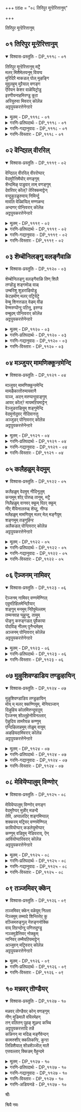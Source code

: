 +++
title = "०८ तिरिपुर मून्ऱॆरित्तानुम्"

+++

तिरिपुर मून्ऱॆरित्तानुम्

## ०१ तिरिपुर मून्ऱॆरित्तानुम्

<details open><summary>विश्वास-प्रस्तुतिः - DP_१११८ - ०१</summary>

तिरिपुर मून्ऱॆरित्तानुम् मट्रै  
मलर् मिशैमेलयनुम् वियप्प  
मुरिदिरै माकडल् पोल् मुऴङ्गि  
मूवुलहुम् मुऱैयाल् वणङ्ग  
ऎरियन केशर वाळॆयिट्रोडु  
इरणीयनाहमिरण्डु कूऱा  
अरियुरुवा मिवरार् कॊलॆन्न  
अट्टपुयकरत्तेनॆन्ऱारे
</details>

<details><summary>मूलम् - DP_१११८ - ०१</summary>

तिरिपुर मून्ऱॆरित्तानुम् मट्रै  
मलर् मिशैमेलयनुम् वियप्प  
मुरिदिरै माकडल् पोल् मुऴङ्गि  
मूवुलहुम् मुऱैयाल् वणङ्ग  
ऎरियन केशर वाळॆयिट्रोडु  
इरणीयनाहमिरण्डु कूऱा  
अरियुरुवा मिवरार् कॊलॆन्न  
अट्टपुयकरत्तेनॆन्ऱारे
</details>

<details><summary>गरणि-प्रतिपदार्थः - DP_१११८ - ०१</summary>

तिरिपुरम्=त्रिपुरगळन्नु, मून्ऱु=मूरन्नू, ऎरित्तानुम्=उरिसिदवनू, मट्रै=मत्तु, मलर् मिशै=ऎत्तरद हूविन, मेल्=मेलिरुव, अयनुम्=अजनू, ब्रह्मनू, वियप्प=विस्मयगॊळ्ळलु, मुरितिरै=अप्पळिसुव अलॆगळ, मा=अगाधवाद, कडल् पोल्=कडलिन हागॆ, मुऴङ्गि=मॊळगुत्ता, मू उलहुम्=मूरुलोकगळू, मुऱैयाल्=क्रमवागि, वणङ्ग-=नमस्करिसलु, ऎरि ऎन=ज्वालॆयो ऎम्बन्थ, केशरम्=केसरवन्नू, वाळ् ऎयिट्रोडु=हरितवाद कोरॆहल्लुगळिन्दलू, इरणीयन्=हिरण्यकशिपुविन, आहम्=ऎदॆयन्नु, इरण्डु कूऱु आ=ऎरडु होळुगळागि सीळिद, अरि उरु आम्=नरहरिय रूपवन्नु तळॆदिरुव, इवर् आर् कॊल्=ईतनु यारो काणॆ, \(यारु इरबहुदो?\) अट्टपुयकत्तेन्=अष्टभुज पुष्करिणिक्षेत्रदल्लि नॆलसिरुववनु, ऎन्ऱाने=ऎन्नुत्तारल्ल.
</details>

<details><summary>गरणि-गद्यानुवादः - DP_१११८ - ०१</summary>

त्रिपुरगळु मूरन्नू उरिसिदवनू, मत्तु ऎत्तरवाद हूविन मेलिरुव अजनू विस्मयगॊळ्ळलु, अप्पळिसुव अलॆगळिन्द कूडिद अगाधवाद कडलिन हागॆ मॊळगुत्ता, मूरुलोकगळू क्रमवरितु ऎरगुत्तिरलु, ज्वालॆयो ऎम्बन्थ केसरदिन्दलू हरितवाद कोरॆहल्लुगळिन्दलू कूडि हिरण्यकशिपुविन ऎदॆयन्नु ऎरडु होळागि सीळिद नरहरिरूपवन्नु तळॆदिरुव इवरु यारिरबहुदो? अष्टभुज पुषरिणि क्षेत्रदल्लि नॆलसिरुववनु नानु ऎन्नुत्तारल्ल\! \(१\)
</details>

<details><summary>गरणि-विस्तारः - DP_१११८ - ०१</summary>

हेळिद विषयवन्ने मेलिन्दमेकॆ हेळुत्तिद्दरू ऒन्दॊन्दु सलवू विवरणॆयल्लि हॊसरीति कण्डुबरुवुदु ई प्रबन्धगळल्लिरुव ऒन्दु ऐतिह्य. इल्लि नरसिंहावतारद वर्णनॆयिदॆ. अदन्नु वर्णिसिरुव परि गमनार्ह.

रुद्रनिगू चतुर्मुखब्रह्मनिगू परमाश्चर्यवायितन्तॆ. अवर मुन्दॆऒन्दु विचित्राद्भुतरूप काणिसिकॊण्डितन्तॆ. कण्ठदवरॆगॆ सिंहद रूप. कण्ठदिन्द कॆळक्कॆ उळिद ऎल्ल भागवू नररूप. इन्थ नर-हरि रूप अवरिगॆ काणिसिकॊण्डितन्तॆ. जरिय केसरगळु कॆम्पगॆ प्रज्वलिसुत्ता हरडिकॊण्डिरुव ज्वालॆयो ऎम्बन्तॆ. बहळ हरितवाद उद्दनाद कोरॆहल्लुगळु.कैयल्लि अष्टे तीक्ष्णवाद उगुरुगळु. ई स्वरूप विचित्ररीतियल्लि मॊळगि घर्जिसितन्तॆ. आ मॊळगु अपारवाद कडलल्लि एळुव दॊड्डदॊड्द अलॆगळु दडक्कॆ अप्पळिसुवाग उण्टागुव भयङ्करवाद सद्दु.

त्रिपुरगळन्नु उरिसिद रुद्रनिगू, कमलद हूविनल्लि ऎत्तरदल्लि नॆलसिरुव ब्रह्मनिगू परमाश्चर्यवायितन्तॆ. “इदु यारिरबहुदु? “ऎन्निसितन्तॆ.

ऎन्थ चतुरतॆयिन्द कूडिद प्रश्नॆ~ सृष्टिस्थिति लयगळिगॆ कारणरागि इरुववरु मूवरे-त्रिमूर्तिगळु. अवरल्लि इब्बरू ऎदुरल्लिद्दारॆ. मूवरल्लि इब्बरन्नु बिट्टरॆ उळिदवने अवनल्लवे?-भगवन्त महाविष्णु\!

इदक्कॆ मत्तॊन्दु आश्चर्यवन्नु आऴ्वाररु जोडिसिहेळिद्दारॆ- “यारिरबहुदो”ऎम्बुदक्कॆ उत्तरवागि “अष्टभुज पुष्करिणि क्षेत्रद स्वामियाद नानु”ऎन्नुत्तारल्ल\!” ऎन्दु दनिकूडिसिद्दारॆ. भक्तकोटियन्नु अनुग्रहिसुवुदक्कागि नाना पवित्रक्षेत्रगळल्लि भगवन्तनु अर्चावताररूपियागि नॆलसिरुवनल्लवे? अष्टभुज पुष्करिणि ऎम्बुदु अन्थ ऒन्दु पुण्यक्षेत्र. “नरहरि रूप तळॆदवनू अष्ट,भुज पुष्करिणि क्षेत्रदल्लि पूजॆगॊळ्ळुववनू ऒब्बने, भगवन्त” ऎन्नुत्तिद्दारॆ, आऴ्वाररु.

चिन्नद गोपुरगळिन्दलू कलशगळिन्दलू कण्णुकुक्कुवन्तॆ हॊळॆयुव मूरुपुरगळ रूपदल्लि त्रिपुरासुरनॆम्ब राक्षसनिद्दनन्तॆ. आ मायापट्टणगळिगॆ चिन्नद रॆक्कॆगळन्तॆ. अवुगळ सहायदिन्द आ पट्टणगळु ऒन्दॆडॆयिन्द मत्तॊन्दॆडॆगॆ हाराडुत्तिद्दुवन्तॆ. ऎल्लि बेकॆन्दरल्लि कॆळक्किळिदु देवलोकद भूलोकद पट्टणगळ मेलॆ कुळितु, अल्लि ऎल्लवन्नू नाशपडिसुत्तिद्दवन्तॆ. त्रिपुरासुरन हावळियन्नु तडॆयलारदॆ देवाधिदेवतॆगळू भूलोकवासिगळू ईश्वरनल्लि मॊरॆयिट्टरन्तॆ. ईश्वरनु प्रसन्ननागि, त्रिपुरासुरनन्नु उरिसि नाशगॊळिसिदनन्तॆ. “त्रिपुरारि”, “त्रिपुरान्तक” ऎम्ब हॆसरुगळु ईश्वरनिगॆ बन्दद्दू हीगॆ- इदु, सङ्ग्रहवागि, “त्रिपुरदहनद” कतॆ.
</details>

## ०२ वॆन्दिऱल् वीररिल्

<details open><summary>विश्वास-प्रस्तुतिः - DP_१११९ - ०२</summary>

वॆन्दिऱल् वीररिल् वीररॊप्पार्  
वेदमुरैत्तिमैयोर् वणङ्गुम्  
शॆन्दमिऴ् पाडुवार् ताम् वणङ्गुम्  
देवरिवर् कॊल्? तॆरिक्कमाट्टेन्  
वन्दुकुऱळुरुवाय् निमिर्न्दु  
मावलि वेळ्वियिल् मण्णळन्द  
अन्दणर् पोन्ऱिवरार् कॊलॆन्न  
अट्टपुयकरत्तेनॆन्ऱारे
</details>

<details><summary>मूलम् - DP_१११९ - ०२</summary>

वॆन्दिऱल् वीररिल् वीररॊप्पार्  
वेदमुरैत्तिमैयोर् वणङ्गुम्  
शॆन्दमिऴ् पाडुवार् ताम् वणङ्गुम्  
देवरिवर् कॊल्? तॆरिक्कमाट्टेन्  
वन्दुकुऱळुरुवाय् निमिर्न्दु  
मावलि वेळ्वियिल् मण्णळन्द  
अन्दणर् पोन्ऱिवरार् कॊलॆन्न  
अट्टपुयकरत्तेनॆन्ऱारे
</details>

<details><summary>गरणि-प्रतिपदार्थः - DP_१११९ - ०२</summary>

वॆम्=अपरिमितवाद, तिऱल्=बलिष्ठवाद, वीररिल्=वीररल्लि, वीरर=वीरनादवनिगॆ, ऒप्पार्=समनागिद्दारॆ, इवर्=इवरु, वेदम्=वेदवन्नु, उरैत्तु=हेळिकॊण्डु, इमैयोर्=देवतॆगळु, वणङ्गुम्=नमस्करिसुव, मत्तु, शॆम्=सॊबगिन, तमिऴ्=तमिळिन पाशुरगळन्नु, पाडुवार् ताम्=हाडुववरु, वणङ्गुम्=नमस्करिसुव, देवर् इवर् कॊल्=देवरे इवरो? तॆरिक्क माट्टेन्=तिळीयलारॆनु, वन्दु=बन्दु, कुऱळ् उरुवाय्=वामनन रूपवन्नु तळॆदु, निमिर्न्दु=ऎत्तरवागि बॆळॆदु, मावलि वेळ्वियिल्=महाबलिय यागदल्लि, मण् अळन्द=भूमियन्नु अळॆद, अन्दणर् पोन्ऱ=ब्रह्मचारिय हागॆ, इवर् आर् कॊल्=ईतनु यारो काणॆ, \(यारु इरबहुदो?\) अट्टपुयकरत्तेन्=अष्टभुज पुष्करिणिक्षेत्रदल्लि नॆलसिरुववनु, ऎन्ऱाने=ऎन्नुवरल्ल\!ऎन्नुत्तारल्ल.
</details>

<details><summary>गरणि-गद्यानुवादः - DP_१११९ - ०२</summary>

अपरिमित बलशालिगळाद वीररल्लि वीरनॆनिसिदवनिगॆ समनागिद्दारॆ इवरु. वेदवन्नु हेळुत्ता नमस्करिसुव देवतॆगळ मत्तु सॊबगिन तमिळिन पाशुरगळन्नु हाडुत्ता नमस्करिसुववर देवरे इवरो? तिळियलारॆनल्ल\! महाबलिय यागदल्लि वामननागि बन्दु, ऎत्तरवागि बॆळॆदु भूमियन्नु अळॆदुकॊण्ड ब्रह्मचारिय हागॆ इवरु यारिरबहुदो? ऎन्नलु, “अष्टभुज पुष्करिणिय क्षेत्रद स्वामिये नानु”ऎन्नुवरल्ल\! \(२\)
</details>

<details><summary>गरणि-विस्तारः - DP_१११९ - ०२</summary>

अमित पराक्रमिगळाद वीररल्लि वीरनॆनिसिकॊण्डु, अवतारगळल्लि सत्यपराक्रमनागि, धर्मरक्षकनागि,आदर्शमानवनागि, मानव कुलक्कॆ मार्गदर्शकनागि मॆरॆदवनु श्रीराम. अपौरुषेयवाद वेदगळ मूलक भगवन्तनन्नु स्तुतिसि नमिसुववरु देवतॆगळु. वेदक्कॆ सरिसमनाद, वेदार्थगर्भितवाद, तमिळुवेदवॆनिसिकॊण्ड सॊगसाद तमिळुपाशुरगळन्नु रचिसि,हाडि, भगवन्तनन्नु नमिसिदवरु आऴ्वाररु. देवतॆगळागलि, आऴ्वाररागलि, भक्तरागलि भजिसुव देवरु ऒब्बने.

अवने सर्वेश्वर. रामावतारियू अवने. हिन्दॆ वामनवटुवागि महाबलिय यागशालॆयन्नु हॊक्कु, मूरुहॆज्जॆगळष्टु नॆलवन्नु बेडिदवनू अवने. दानवन्नु पडॆदुकॊण्ड कूडले त्रिविक्रमनागि बॆळॆदु इडिय भूमण्डलवन्नु तन्न ऒन्दे हॆज्जॆयिन्द अळॆदुकॊण्डवनू अवने\!

आऴ्वाररु हेळुत्तारॆ- अष्टभुज पुष्करिणि क्षेत्रदल्लि नॆलसिरुव ई स्वामि यारिरबहुदु? श्रीरामनन्नु होलुत्तिरुवनल्ल\! देवतॆगळू आऴ्वाररू, भगवद्भक्तरू भजिसुव सर्वेश्वरने इवनिरबहुदे? वामन ब्रह्मचारियागि महाबलियिन्द मूरडि दानवन्नु बेडिपडॆदवनू, अनन्तर त्रिविक्रमनागि बॆळॆदु ऒन्दे हॆज्जॆयिन्द भूमण्डलवन्नु अळॆदुकॊण्डवनू इवने इरबहुदे? निजवागियू ई स्वामिये सर्वेश्वरनु. राम,वामन,त्रिविक्रमरूपियू इवने\!
</details>

## ०३ शॆम्बॊनिलङ्गु वलङ्गैवाळि

<details open><summary>विश्वास-प्रस्तुतिः - DP_११२० - ०३</summary>

शॆम्बॊनिलङ्गु वलङ्गैवाळि तिण् शिलै  
तण्डॊडु शङ्गमॊळ् वाळ्  
उम्बरिशु शुडराऴियोडु  
केटहमॊण् मलर् पट्रियॆट्रे  
वॆम्बु शिनत्तडल् वेऴम् वीऴ  
वॆण्मरुप्पॊन्ऱु पऱित्तु, इरुण्ड  
वम्बुदम् पोन्ऱिवरार् कॊलॆन्न  
अट्टपुयकरत्तेनॆन्ऱारे
</details>

<details><summary>मूलम् - DP_११२० - ०३</summary>

शॆम्बॊनिलङ्गु वलङ्गैवाळि तिण् शिलै  
तण्डॊडु शङ्गमॊळ् वाळ्  
उम्बरिशु शुडराऴियोडु  
केटहमॊण् मलर् पट्रियॆट्रे  
वॆम्बु शिनत्तडल् वेऴम् वीऴ  
वॆण्मरुप्पॊन्ऱु पऱित्तु, इरुण्ड  
वम्बुदम् पोन्ऱिवरार् कॊलॆन्न  
अट्टपुयकरत्तेनॆन्ऱारे
</details>

<details><summary>गरणि-प्रतिपदार्थः - DP_११२० - ०३</summary>

शॆम्=कॆम्पु, पॊन्=चिन्नद, इलङ्गु=हॊळपुळ्ळ, वलम् कै=बलगैय, वाळि=बाणवन्नु, तिण्-=शक्तिपूर्णवद, शिलै=बिल्लन्नु, तण्डॊडु= गदॆयिन्दलू, शङ्गम्=शङ्खवन्नु, ऒळ् वाळ्=सुन्दरवाद खड्गवन्नु, उम्बर्=ऎत्तरदल्लि, इरु शुडराऴियोडु=प्रज्वलिसुव चक्रायुधवन्नु, केटहम्=गुराणियन्नु ऒण मलर्=अन्दवाद हूवन्नु, पट्रि=धरिसि, ऎट्रै=यावागलू, वॆम्बु=बहळ हॆच्चाद, शिनत्तु=कोपदिन्द कूडिद, अडल्=बलिष्ठवाद, वेऴम्=आनॆयु, वीऴ=बीळुवन्तॆ, वॆण् मरुप्पु=बिळियदन्तवन्नु, ऒन्ऱु=ऒन्दन्नु, पऱित्तु=कित्तुकॊण्डु, इरुण्ड=कप्पगिरुव, अम्बुदम् पोन्ऱ=मोडद हागॆ इरुव, इवर् आर् कॊल्=इवरु यारु इरबहुदो? ऎन्न=ऎन्नलु, अट्टपुयकरत्तेन्=अष्टभुज पुष्करिणिक्षेत्रदल्लि नॆलसिरुववनु, ऎन्ऱाने=ऎन्नुवरल्ल\!ऎन्नुत्तारल्ल.
</details>

<details><summary>गरणि-गद्यानुवादः - DP_११२० - ०३</summary>

कॆम्पुचिन्नद हॊळपुळ्ळ बलगैय बाणवन्नु, शक्तिपूर्णवाद बिल्लन्नु गदॆयन्नु, शङ्खवन्नु, ऒळ्ळॆय कत्तियन्नु, ऎत्तरदल्लि प्रज्वलिसुव चक्रायुधवन्नु,गुराणियन्नु, अन्दवाद हूवन्नु हिडिदु यावागलू कडुकोपदिन्द कूडिद बलिष्ठवाद आनॆयु बीळुवन्तॆ अदर बिळियदन्तवॊन्दन्नु कित्तुकॊण्डु कार्मुगिलिन हागॆ इरुव यारिरबहुदो ऎन्नलु अष्टभुज पुष्करिणि क्षेत्रद स्वामिये नानु”ऎन्नुत्तारल्ल\! \(३\)
</details>

<details><summary>गरणि-विस्तारः - DP_११२० - ०३</summary>

अष्टभुज्कपुष्करिणि क्षेत्रदल्लि अर्चामूर्तिय सम्मुखदल्लि आऴ्वाररु निल्लुत्तारॆ. अवरिगॆ स्वामिय दिव्यदर्शनवागुत्तदॆ. अवर कण्णॆदुरिगॆ अष्टायुधगळन्नु हिडिदु, कार्मुगिल हागॆ दिव्यतेजस्सिनिन्द प्रकाशिसुत्तिरुव स्वामियु निन्तन्तॆ भासवागुत्तदॆ. हिन्दॆ मधुरॆय हॆब्बागिलल्लि, कडुकोपद बलिष्ठ आनॆयॊन्दन्नु ऎदुरिसि, अदर ऒन्दु बिळिय दन्तवन्नु मुरिदुकॊण्डु, अदरिन्दले आ आनॆयन्नु कॊन्दुहाकिद स्वामिय पराक्रमवु अवर नॆनपिगॆ बरुत्तदॆ.

आऴ्वाररु तम्मन्ने केळुत्तारॆ-” ई सुन्दर मूर्ति यारिरबहुदु? ऎण्टु दिव्यायुधगळिन्द अणिगॊण्ड, कालमेघदन्तॆ देहकान्तियुळ्ळ ई स्वामियु श्रीकृष्णावतारिये इरबहुदे?” “अष्टभुज पुष्करिणि क्षेत्रदल्लि नॆलसिरुववने नानु” ऎन्दु स्वामिये उत्तर कॊडुत्तारॆ. एनाश्चर्यविदु\!
</details>

## ०४ मञ्जुयर् मामणिक्कून्ऱमेन्दि

<details open><summary>विश्वास-प्रस्तुतिः - DP_११२१ - ०४</summary>

मञ्जुयर् मामणिक्कून्ऱमेन्दि  
मामऴैकात्तॊरुमायवानै  
यञ्ज, अदन् मरुप्पन्ऱुवाङ्गुम्  
आयर् कॊल्? मायमऱियमाट्टेन्  
वॆञ्जुडराऴियुम् शङ्गुमेन्दि  
वेदमुनोदुवर् नीदिवानत्तु  
अञ्जुडर् पोन्ऱिवरार् कॊलॆन्न  
अट्टपुयकरत्तेनॆन्ऱारे
</details>

<details><summary>मूलम् - DP_११२१ - ०४</summary>

मञ्जुयर् मामणिक्कून्ऱमेन्दि  
मामऴैकात्तॊरुमायवानै  
यञ्ज, अदन् मरुप्पन्ऱुवाङ्गुम्  
आयर् कॊल्? मायमऱियमाट्टेन्  
वॆञ्जुडराऴियुम् शङ्गुमेन्दि  
वेदमुनोदुवर् नीदिवानत्तु  
अञ्जुडर् पोन्ऱिवरार् कॊलॆन्न  
अट्टपुयकरत्तेनॆन्ऱारे
</details>

<details><summary>गरणि-प्रतिपदार्थः - DP_११२१ - ०४</summary>

मञ्जु=मोडगळवरॆगॆ, उयर्=ऎत्तरवाद, मा=श्रेष्ठवाद, मणि=रत्नगळ, कुन्ऱम्=पर्वतवन्नु एन्दि=ऎत्तिहिडिदु, मा=बहळ बिरुसाद, मऴै=मळॆयन्नु, कात्त=तडॆद, ऒरु=साटियिल्लद, मायन्=विस्मयकारियू, आनै=आनॆयु, अञ्ज=अञ्जुवन्तॆ, अदन्=अदर, मरुप्पु=दन्तवन्नु, अन्ऱु=अन्दु, वाङ्गुम्=कित्तु हाकिदवनू, आद, आयर् कॊल्=गोवळनो? मायम्=अवन मायवन्नु, अऱिय माट्टेन्=तिळिदुकॊळ्ळलारॆनल्ल\! वॆम्=तीक्ष्णवाद

शुडर् आऴियुम्=तेजस्सुळ्ळ चक्रायुधवन्नू, शङ्गुम्=शङ्खवन्नू, एन्दि=धरिसिरुव, वेदमुम्=वेदगळन्नु, ओदुवर्=पठिसुववरागि, नीदि वानत्तु=नीतियन्नु तप्पदॆ नडसुव परमपददल्लिरुव, अम् शुडर्=सुन्दरवाद, मङ्गळकरवाद ज्योति\(परञ्ज्योति\), पोन्ऱ=इरुव हागॆ, इवर् आर् कॊल्=इवरु यारु इरबहुदो?,ऎन्न=ऎन्नलु, अट्टपुयकरत्तेन्=अष्टभुज पुष्करिणिक्षेत्रद स्वामि नानु, ऎन्ऱाने=ऎन्नुवरल्ल\!ऎन्नुत्तारल्ल.
</details>

<details><summary>गरणि-गद्यानुवादः - DP_११२१ - ०४</summary>

मोडगळवरॆगॆ ऎत्तरवाद श्रेष्ठवाद रत्नगळ बॆट्टवन्नु ऎत्तिहिडिदु, बहळ बिरुसु मळॆयन्नु तडॆद साटियिल्लद विस्मयकारियादवनू, आनॆयु अञ्जुवन्तॆ अदर दन्तवन्नु अन्दु कित्तुहाकिदवनू आद गोवळनो? इवन मायॆयन्नु अरियलारॆनल्ल\! बहळ तेजस्सुळ्ळ चक्रायुधवन्नू शङ्खवन्नू धरिसि, वेदगळन्नु पठिसुत्ता नीतियन्नु तप्पदॆ नडसुव परमपददल्लिरुव मङ्गळकरवाद ज्योतियन्तॆ\(परञ्ज्योतियन्तॆ\)इवरु यारिरबहुदो? ऎन्नलु, अष्टभुज पुष्करिणि क्षेत्रद स्वामिये नानु ऎन्नुत्तारल्ल\!\(४\)
</details>

<details><summary>गरणि-विस्तारः - DP_११२१ - ०४</summary>

भगवन्तन सामर्थ्यवन्नु, अवन अद्भुतसाहसगळन्नु इष्टे ऎन्दु अळॆयलागलि, अरितुकॊळ्ळुवुदागलि साध्यवे इल्ल. अष्टभुज पुष्करिणि क्षेत्रदल्लि अर्चावतारियाद स्वामिय सम्मुखदल्लि आऴ्वाररु निन्तु, आ दिव्यमूर्तियन्नुनोडुत्ता भ्रान्तरागि हेळुत्तारॆ- “ओ दिव्यमूर्ति यारिरबहुदु? हिन्दॆ, नन्दगोकुलदल्लि गोवळनागि भगवन्तनु हुट्टिदाग नडसिद अद्भुतसाहसगळल्लि ऎरडन्नु नॆनपिगॆ तरुत्तिरुवनल्ल\! तडॆबडॆयिल्लदॆ बिरुसुमळॆयन्नु सुरिसि, इडिय गोकुलवन्ने नाशगॊळिसुवॆनॆन्दु कडुकोपगॊण्डिद्द देवेन्द्रन हुच्चुकॆलस नडॆयदन्तॆ, नन्दगोकुलक्कॆ आसरॆयागिद्द रत्नसमानवाद गोवर्धन पर्वतवन्ने ऎत्तिहिडिदु गोकुलद जनरन्नू दनकरुगळन्नू संरक्षिसिदनल्ल\! आ गोवळ बालकने इवनो? मधुरॆय हॆब्बागिलल्ले क्रूरवाद मद्दानॆयाद कुवलयापीडवन्नु ऎदुरिसि, अदर ऒन्दु दन्तवन्नु मुरिदुकॊण्डु, अदरिन्दले आ आनॆयन्नु सदॆबडिद गोवळ बालकने इवनो? अथवा परमपददल्लि शङ्खचक्रधारियागि मङ्गळज्योतियागि मॆरॆयुव परञ्ज्योतिस्वरूपने इवनो? इवन मायॆयेनॆन्दु अरियलु असाध्यवागिदॆयल्ल\! नन्न मातिगॆ उत्तरवो ऎम्बन्तॆ” अष्टभुजक्षेत्रदल्लि नॆलसिरुव स्वामियु नाने”ऎन्दु भगवन्तने हेळुत्तानल्ल”ऎन्दु आश्चर्यपडुत्तारॆ आऴ्वररु.
</details>

## ०५ कलैहळुम् वेदमुम्

<details open><summary>विश्वास-प्रस्तुतिः - DP_११२२ - ०५</summary>

कलैहळुम् वेदमुम् नीदिनूलुम्  
कऱ्पमुम् शॊऱ् पॊरुळ् तानुम्, मट्रै  
निलैहळुम् वानवर् क्कूम् पिऱर् क्कूम्  
नीर् मैयिनालरुळ् शॆय्दु, नीण्ड  
मलैहळुम् मामणियुम् मलर् मेल् मङ्गैयुम्  
शङ्गमुम् तङ्गुहिन्ऱ  
अलैकडल् पोन्ऱिवरार् कॊलॆन्न  
अट्टपुयकरत्तेनॆन्ऱारे
</details>

<details><summary>मूलम् - DP_११२२ - ०५</summary>

कलैहळुम् वेदमुम् नीदिनूलुम्  
कऱ्पमुम् शॊऱ् पॊरुळ् तानुम्, मट्रै  
निलैहळुम् वानवर् क्कूम् पिऱर् क्कूम्  
नीर् मैयिनालरुळ् शॆय्दु, नीण्ड  
मलैहळुम् मामणियुम् मलर् मेल् मङ्गैयुम्  
शङ्गमुम् तङ्गुहिन्ऱ  
अलैकडल् पोन्ऱिवरार् कॊलॆन्न  
अट्टपुयकरत्तेनॆन्ऱारे
</details>

<details><summary>गरणि-प्रतिपदार्थः - DP_११२२ - ०५</summary>

कलैहळुम्=शास्त्रगळन्नू, वेदमुम्=वेदगळन्नू, नीदिनूलुम्=नीतिग्रन्थगळन्नू, कऱ्पमुम्=कल्पगळन्नू, शॊल्=व्याकरणवन्नू, पॊरुळ् तानुम्=निजवस्तुवाद तन्नन्नू, मट्रै निलैहळुम्-तन्न इतर ऎल्ला नॆलॆगळन्नू, वानवर् क्कूम्=देव्तॆगळिगू, पिऱर् क्कूम्=इतररिगू, नीर् मैयिनाल्-सहजस्वभावदिन्द, अरुळ् शॆय्दु=करुणिसि, नीण्ड=उन्नतवाद, मलैहळुम्-=बॆट्टगळन्नू, मामणियुम्-अतिश्रेष्ठवाद मणियन्नू, मलर् मेल् मङ्गैयुम्=लक्ष्मीदेवियन्नू, शङ्गमुम्=शङ्खवन्नू, तङ्गुहिन्ऱ=तन्नल्लि इरिसिकॊण्डिरुव, अलैकडल् पोन्ऱ=अलॆगळिन्द कूडिद कडलन्नु होलुव, इवर् आर् कॊल्=इवरु यारु इरबहुदो?,ऎन्न=ऎन्नलु, अट्टपुयकरत्तेन्=अष्टभुज पुष्करिणिक्षेत्रद स्वामि नानु, ऎन्ऱाने=ऎन्नुवरल्ल\!ऎन्नुत्तारल्ल.
</details>

<details><summary>गरणि-गद्यानुवादः - DP_११२२ - ०५</summary>

शास्त्रगळन्नू,वेदगळन्नू,नीतिग्रन्थगळन्नू, कल्पगळन्नू व्याकरणवन्नू,निजवस्तुवाद तन्नन्नू, तन्न इतर ऎल्ला नॆलॆगळन्नू, देवतॆगळिगू इतररिगू तन्न सहजस्वभावदिन्द कृपॆमाडि करुणिसि, उन्नतवाद पर्वतगळन्नू, श्रेष्ठवाद मणियन्नू, लक्ष्मीदेवियन्नू, शङ्खवन्नू, तन्नल्लि इरिसिकॊण्डिरुव अलॆगळिन्द कूडिद कडलिनन्तॆ इरुव इवरु यारिरबहुदो ऎन्नलु”अष्टभुज पुष्करिणि क्षेत्रद स्वामि नानु”ऎन्नुत्तारल्ल\!\(५\)
</details>

<details><summary>गरणि-विस्तारः - DP_११२२ - ०५</summary>

वेदगळिन्दलू, वेदाङ्गगळिन्दलू, पुराण इतिहासगळिन्दलू, मिक्क ऎल्लबगॆय आध्यात्मिक ग्रन्थगळिन्दलू सारिसारि हेळल्पडुव निजवस्तु ऒन्दे. अव्ययवागि, आद्यम्तरहितवागि,शाश्वतवागि इरुव आ निजवस्तुवन्नु कुरितु नेरवागि, सरळवागि अथव अकथॆगळ मूलक मत्तु रूपकगळ मूलक, बहळ स्वारस्यवागि ई ग्रन्थगळु तिळियहेळुत्तवॆ. स्वतः आ भगवन्तने ई ग्रन्थगळन्नु देवतॆगळ मानवर उद्धारक्कागि \(आत्मोन्नतिगागि\)ऒदगिसिकॊट्टिद्दारॆ. ई ज्ञानभण्डारद जॊतॆगॆ तन्न अपारवाद कृपॆयन्नु भक्तकोटिगॆ तोरुवुदक्कागि मत्तु अवरन्नु अनुग्रहिसुवुदक्कागि अर्चावर्तारियागि, स्वामियु ऎल्ल नॆलॆगळल्लियू, नाना पुण्यक्षेत्रगळल्लियू नॆलॆगॊण्डिद्दानॆ.

आऴ्वाररु हेळुत्तारॆ- उन्नतवाद पर्वतगळिगॆ तन्नॊळगॆ आश्रयवित्त, समुद्रमथनक्कॆ ऎडॆमाडिकॊट्ट, मत्तु आ समयदल्लि अनर्घवाद कौस्तुभमणियन्नू,महालक्ष्मियन्नू, शङ्खवन्नू, इन्नू अनेक दिव्यवस्तुगळन्नू ऒदगिसिकॊट्ट अपारवाद पाल्गडलिनन्तॆ \(कृपासमुद्रनाद\) इरुव इवरु यारिरबहुदो ऎन्दु नानु मनस्सिनल्लि योचिसुत्तिरुवागले, “अष्टभुज पुष्करिणि क्षेत्रदल्लि नॆलसिरुव स्वामि नाने”ऎन्नुत्तारल्ल\!
</details>

## ०६ ऎञ्जनम् नामिवर्

<details open><summary>विश्वास-प्रस्तुतिः - DP_११२३ - ०६</summary>

ऎञ्जनम् नामिवर् वण्णमॆण्णिल्  
एदुमऱिहिलमेन्दिऱैयार्  
शङ्गुम् मनमुम् निऱैवुमॆल्लाम्  
तम्मनवाह प्पुहुन्दु, तामुम्  
पॊङ्गु करुङ्गडल् पूवैकाया  
पोदविऴ् नीलम् पुनैन्दमेहम्  
अञ्जनम् पोन्ऱिवरार् कॊलॆन्न  
अट्टपुयकरत्तेनॆन्ऱारे
</details>

<details><summary>मूलम् - DP_११२३ - ०६</summary>

ऎञ्जनम् नामिवर् वण्णमॆण्णिल्  
एदुमऱिहिलमेन्दिऱैयार्  
शङ्गुम् मनमुम् निऱैवुमॆल्लाम्  
तम्मनवाह प्पुहुन्दु, तामुम्  
पॊङ्गु करुङ्गडल् पूवैकाया  
पोदविऴ् नीलम् पुनैन्दमेहम्  
अञ्जनम् पोन्ऱिवरार् कॊलॆन्न  
अट्टपुयकरत्तेनॆन्ऱारे
</details>

<details><summary>गरणि-प्रतिपदार्थः - DP_११२३ - ०६</summary>

ऎञ्जनम् =याव रीतियल्लि, नाम्=नावु, इवर्-इवर, वण्णम्=स्वरूप स्वभावादिगळन्नु \(बण्णवन्नु\)ऎण्णिल्=ऎणिसिदरू, एदुम्=यावुदू\(एनॊन्दू\) अऱिहिलम्=अरियलसाध्यवागिदॆ, एन्दु इऴैयार्=आभरणगळन्नु धरिसिरुव स्त्रीयर, शङ्गुम्=कैबळॆगळन्नु मनमुम्=मनस्सन्नू, निऱैवुम्=तुम्बिरुव\(पूर्णतॆयन्नु पडॆदिरुव\)ऎल्लाम्=ऎल्लवन्नू, तम्मान आह=तम्मदे आगि, पुहुन्दु=हॊक्कू\(सेरिकॊण्डु\), तामुम्=तावू सह, पॊङ्गु=उक्किहरियुव, करुकडल्=कप्पनॆय कडलिन हागॆ, पूवै=कोगिलॆय हागॆ, काया=अगसॆहूविन हागॆ, पोदु=आग तानॆ, अविऴ्=अरळिद, नीलम्=कन्नैदिलॆ हूविन हागॆ, पुनैन्द=ऒट्टुगूडिद, मेहम्=कार्मुगिलिनन्तॆ, अञ्जनम् पोन्ऱ=इवॆल्लवुगळ हागॆ, इरुव, इवर् आर् कॊल्=इवरु यारु इरबहुदो?,ऎन्न=ऎन्नलु, अट्टपुयकरत्तेन्=अष्टभुज पुष्करिणिक्षेत्रद स्वामि नानु, ऎन्ऱाने=ऎन्नुवरल्ल\!ऎन्नुत्तारल्ल.
</details>

<details><summary>गरणि-विस्तारः - DP_११२३ - ०६</summary>

नावु इवर बण्णवन्नु \(स्वरूपस्वभावगळन्नु\)हेगॆहेगॆ ऎणिसहोदरू एनॊन्दू तिळियलसाध्यवागिदॆयल्ल. आभरणगळन्नु धरिसिद स्त्रीयर कैबळॆगळन्नू,मनस्सन्नू,परिपूर्णगॊण्डिरुव\(अवर\) ऎल्लवन्नू तम्मदे आगि माडिकॊण्डु, अवुगळल्लि ऒळहॊक्किरुवुदल्लदॆ, तावू सह अलॆगळिन्द उक्किहरियुव कार्गडलिन हागॆ, कोगिलॆय हागॆ

अगसॆय हूविन हागॆ, आग तानॆ बिरिद कन्नैदिलॆय हागॆ, दट्टवाद कार्मुगिलिन हागॆ,इवॆल्लवू कूडिकॊण्डिरुव हागॆ तोरिकॊण्डिरुव इवरु यारिरबहुदो? ऎन्दु योचिसुत्तिरलु, “नानु अष्टभुज पुष्करिणि क्षेत्रद स्वामिये”ऎन्नुत्तारल्ल\! \(६\)

भगवन्तनन्नु वर्णिसलु यारिन्दताने साध्य? अवन बण्णवन्नु वर्णिसुवुदे? स्वरूप स्वभावगळन्नु वर्णिसुवुदे? अवनन्नु हेगॆ हेगॆ वर्णिसिदरू स्वामियन्नु सरियागि अरितुकॊळ्ळुवुदक्कॆ आगुत्तिल्लवल्ल\! सुन्दरियराद सुमङ्गलियरु धरिसिरुव आभरणगळल्लि, मङ्गळकरवाद अवर कैबळॆगळल्लि, नॆम्मदिगॊण्डिरुव अवर मनस्सिनल्लि, हागॆये जगत्तिनल्लि तुम्बिकॊण्डिरुव, पूर्णतॆयन्नु पडॆदिरुव ऎल्ल वस्तुगळल्लि अवने सेरिकॊण्डु, अवुगळन्नॆल्ला तन्नदागि माडिकॊण्डु शोभिसुत्तानॆ. हीगॆ, भगवन्तनु स्वयम्परिपूर्णनागि, पूर्णतॆयन्नु पडॆद वस्तुगळल्लि अवनिद्दु आ पूर्णतॆये तानॆन्दु तोरिबरुत्तानॆ. अल्लदॆ, ताने सृष्टिसिरुव नानावस्तुगळ गुणलक्षणगळे अवनु. भगवन्तनन्नु अरितुकॊळ्ळुव यत्नदल्लि मनुष्यनु मनस्सु माडिदनॆन्दरॆ सृष्टिय वस्तुगळन्नु नोडुत्तिरुव हागॆये भगवन्तन रूपसौन्दर्यादि गुणलक्षणगळु दिव्यवागि कङ्गॊळिसुवुवु. बिरुसाद अलॆगळिन्द कूडि उक्कि चलिसुव कार्गडलु भगवन्तन भयङ्कर सामर्थ्यवन्नु तोरिसुवुदु. आह्लादकरवाद मधुरगानदिन्द कूडिद कोगिलॆय हागॆ अवनु दिव्यमनोहर. अगसॆहूविन हागॆ तिळिनीलि मत्तु शुद्धबिळिय बण्णगळ सम्मिश्रणनागि कङ्गॊळिसुत्तानॆ. आगले बिरिद कन्नैदिलॆयन्तॆ परिमळभरितवागि कण्णिगॆ आकर्षकवागि काणिसुत्तानॆ. दट्टवागि मूडिबन्द कार्मुगिलिनन्तॆ भगवन्तनु भयङ्कर सुन्दर\! ई ऎल्लवस्तुगळ बण्णगळ गुणगळ स्वभावगळ मधुरसम्मिश्रणवागि भगवन्तनु मॆरॆयुत्तानॆ. आऴ्वाररु हेळुत्तारॆ-इष्टॆल्ल बगॆयल्लि भगवन्तनन्नु अरितुकॊळ्ळलु, कण्डुकॊळ्ळलु, अनुकूलगळिद्दरू सह, अवनन्नु सरियागि अरितुकॊळ्ळुवुदक्कॆ आगुत्तिल्लवल्ल\! अष्टभुज पुष्करिणि क्षेत्रदल्लिरुव स्वामिये अवनल्लवे?
</details>

## ०७ मुऴुशिवण्डाडिय तण्डुऴायिन्

<details open><summary>विश्वास-प्रस्तुतिः - DP_११२४ - ०७</summary>

मुऴुशिवण्डाडिय तण्डुऴायिन्  
मॊय् म् मलर् क्कण्णियुम्, मेनियञ्जान्  
दिऴुहिय कोलमिरुन्दुवाऱुम्  
ऎञ्जनम् शॊल्लुहेनोविनल्लार्  
ऎऴुदिय तामरैयन्न कण्णुम्  
एन्दिऴिलाहमुम् तोळुम् वायुम्  
अऴहियदामिवरार् कॊलॆन्न  
अट्टपुयकरत्तेनॆन्ऱारे
</details>

<details><summary>मूलम् - DP_११२४ - ०७</summary>

मुऴुशिवण्डाडिय तण्डुऴायिन्  
मॊय् म् मलर् क्कण्णियुम्, मेनियञ्जान्  
दिऴुहिय कोलमिरुन्दुवाऱुम्  
ऎञ्जनम् शॊल्लुहेनोविनल्लार्  
ऎऴुदिय तामरैयन्न कण्णुम्  
एन्दिऴिलाहमुम् तोळुम् वायुम्  
अऴहियदामिवरार् कॊलॆन्न  
अट्टपुयकरत्तेनॆन्ऱारे
</details>

<details><summary>गरणि-प्रतिपदार्थः - DP_११२४ - ०७</summary>

मुऴुशि=पूर्तियागि अदरल्लिये मुळुगि मैमरॆतु, वण्डु=दुम्बिगळु, आडिय=आडुत्तिरुव, तण् तुऴायिन्=तम्पाद तुलसिय, मॊय्=दट्टवाद, मलर् कण्णियुम्= हूविन तलॆदण्डॆयन्नू, मेनि=देहक्कॆ, अम्=सॊगसाद, शान्दु=चन्दनवन्नु, इऴुहिय-पूसिरुव, कोलम्=सॊबगन्नु, इरुन्द आऱुम्=इरुव परियन्नू, ऎञ्जनम्=एनॆन्दु, हेगॆन्दु, शॊल्लुहेन्=हेळि विवरिसलि\! ओविनल्लार्=उत्तम चित्रकाररु, ऎऴुदिय-चित्रिसिद, तामरै अन्न-तावरॆहूवो ऎम्बन्तॆ, कण्णुम्=कण्णुगळू, एन्दु=अतिशयवाद, ऎऴिल्=सुन्दरवाद, आहमुम्=ऎदॆयू, तोळुम्=तोळुगळू, वायुम्=बायियू उळ्ळ, अऴहियदु आम्=सुन्दरवागिरुव, इवर् आर् कॊल्=इवरु यारु इरबहुदो?,ऎन्न=ऎन्नलु, अट्टपुयकरत्तेन्=अष्टभुज पुष्करिणिक्षेत्रद स्वामि नानु, ऎन्ऱाने=ऎन्नुवरल्ल\!ऎन्नुत्तारल्ल.
</details>

<details><summary>गरणि-गद्यानुवादः - DP_११२४ - ०७</summary>

पूर्तियागि अदरल्लिये मुळुगि, मैमरॆतु, दुम्बिगळु आडुत्तिरुव तम्पाद तुलसिय दट्टवाद हूविन तलॆदण्डॆयन्नू, देहक्कॆ सॊगसाद चन्दनवन्नु पूसिरुव सॊबगि इरुव परियन्नू,एनॆन्दु \(हेगॆन्दु\) हेळिविवरिसलि~ उत्तमवाद चित्रकाररु चित्रिसिद कमलद हूवो ऎम्बन्तॆ कण्णुगळू, अतिशयवाद सुन्दरवाद ऎदॆयन्नू तोळुगळन्नू, बायन्नू उळ्ळ सुन्दरनागिरुव इवरु यारिरबहुदो ऎन्नलु, अष्टभुज पुष्करिणि क्षेत्रदल्लि नॆलसिरुव स्वामि नानु ऎन्नुत्तारल्ल\! \(७\)
</details>

<details><summary>गरणि-विस्तारः - DP_११२४ - ०७</summary>

आऴ्वाररु दिव्यक्षेत्रदल्लि नॆलसिरुव स्वामिय सम्मुखदल्लिद्दारॆ. भगवन्तनन्नु कण्मनगळु तणियुवन्तॆ नोडिनलियुत्ता, तावु कण्डहागॆ स्वामियन्नु वर्णिसुत्तिद्दारॆ- दुम्बिगळु मैमरॆतु मुत्तुत्तिरुव परिमळभरितवाद हूविन मत्तु तम्पाद तुलसिय तलॆदण्डॆयन्नु स्वामियु धरिसिद्दानॆ. मैगॆ सुगन्धचन्दन पूसिरुव सॊबगन्नु नानु एनॆन्दु हेगॆन्दु वर्णिसिहेळलि\! कण्णुगळो सुन्दरवाद तावरॆहूवन्नु चित्रिसि बिडिसिबरॆदन्तॆ, तिद्दिदन्तॆ इवॆ\! ऎदॆयन्तू अतिशय सुन्दर\! हागॆये स्वामिय बाहुगळू, बायियू सुन्दरवागिवॆ. इष्टु सौन्दर्यराशिये आगिरुव ई स्वामियु यारिरबहुदु? ई अष्टभुज पुष्करिणि क्षेत्रदल्लि नॆलसिरुव अर्चावतारियाद भगवन्तने इवनल्लवे?
</details>

## ०८ मेवियॆप्पालुम् विण्णोर्

<details open><summary>विश्वास-प्रस्तुतिः - DP_११२५ - ०८</summary>

मेवियॆप्पालुम् विण्णोर् वणङ्ग  
वेदमुरैप्पर् मुन्नीर् मडन्दै  
तेवि, अप्पालदिर् शङ्गमिप्पाल्  
शक्करम् मट्रिवर् वण्णमॆण्णिल्  
कावियॊप्पार् कडलेयुमॊप्पार्  
कण्णुम् वडिवुम् नॆडियराय्, ऎन्  
आवियॊप्पारिवरार् कॊलॆन्न  
अट्टपुयकरत्तेनॆन्ऱारे
</details>

<details><summary>मूलम् - DP_११२५ - ०८</summary>

मेवियॆप्पालुम् विण्णोर् वणङ्ग  
वेदमुरैप्पर् मुन्नीर् मडन्दै  
तेवि, अप्पालदिर् शङ्गमिप्पाल्  
शक्करम् मट्रिवर् वण्णमॆण्णिल्  
कावियॊप्पार् कडलेयुमॊप्पार्  
कण्णुम् वडिवुम् नॆडियराय्, ऎन्  
आवियॊप्पारिवरार् कॊलॆन्न  
अट्टपुयकरत्तेनॆन्ऱारे
</details>

<details><summary>गरणि-प्रतिपदार्थः - DP_११२५ - ०८</summary>

ऎप्पालुम्=ऎल्ल कडॆगळल्लू, यावागलू, मेवि=आसक्तियिन्द \(उत्तम रीतियल्लि\)आश्रयिसि, विण्णोर्=नित्यसूरिगळ, \(अमरर\), वणङ्ग=सेवॆयन्नु माडुत्ता, वेदम्=वेदवन्नु, उरैप्पर्=पठिसुत्तिरुवरु, मुन्नीर् मडन्दै=समुद्रदल्लि जनिसिद कन्यॆयु, तेवि=पट्टमहिषियागिद्दाळॆ, अप्पाल्=ऎडगैयल्लि\(ऎडभागदल्लि\) अदिर् शङ्गम्=मॊळगुव शङ्खविदॆ, इप्पाल्=बलगडॆयल्लि, शक्करम्-चक्रायुधविदॆ, इप्पाल्=अल्लदॆ, इवर्=इवर, वण्णम्=बण्णवन्नु, ऎण्णिल्-ऎणिसुवुदादरॆ,कावि= कन्नैदिलॆयन्नु, ऒप्पार्=ऒप्पुत्तारॆ\(सरि होलुत्तारॆ\), कडलेयुम्=कडलन्नू सह, ऒप्पार्=ऒप्पुत्तारॆ,कण्णुम्=कण्णुगळू, वडिवुम्=रूपवू, नॆडियर् आय्=निडिदागि\(परम सुन्दररागि\), ऎन्=नन्न, आवि=प्राणवन्ने, ऒप्पार्=सरि होलुत्तारॆ, इवर् आर् कॊल्=इवरु यारु इरबहुदो?,ऎन्न=ऎन्नलु, अट्टपुयकरत्तेन्=अष्टभुज पुष्करिणिक्षेत्रद स्वामि नानु, ऎन्ऱाने=ऎन्नुवरल्ल\!ऎन्नुत्तारल्ल.
</details>

<details><summary>गरणि-गद्यानुवादः - DP_११२५ - ०८</summary>

अमररु \(नित्यसूरिगळु\) यावागलू ऎल्ल कडॆगळिन्दलू आसक्तियिन्द उत्तमरीतियल्लि इवरन्नु आश्रयिसि सेवॆयन्नु माडुत्ता वेदवन्नु पठिसुत्तिरुवरु. अलॆगळिन्द कदडिद समुद्रदल्लि जनिसिद कन्निकॆयु इवर पट्टमहिषियागिद्दाळॆ. इवर ऎडगैयल्लि मॊळगुव शङ्खविदॆ. बलगैयल्लि चक्रायुधविदॆ. अल्लदॆ, इवर बण्णवन्नु ऎणिसोणवे? इवरु कन्नैदिलॆयबण्णक्कॆ सरिहोलुत्तारॆ. कडलन्नू सह सरिहोलुत्तारॆ. कण्णुगळू रूपवू, निडिदागि परमसुन्दररागि इरुव इवरु यारिरबहुदो ऎन्नलु, अष्टभुज पुष्करिणि क्षेत्रद स्वामि नानु”ऎन्नुत्तारल्ल\! \(८\)
</details>

<details><summary>गरणि-विस्तारः - DP_११२५ - ०८</summary>

परमपददल्लिरुव भगवन्तन सुन्दरवाद वर्णनॆ मुन्दुवरियुत्तिदॆ- अल्लि, भगवन्तनन्नु अमररु \(नित्यसूरिगळु\) ऎल्ल कडॆयिन्दलू ऎल्ल कालदल्लू सुत्तुवरिदु, आशॆयिन्द अत्युत्तमरीतियल्लि अवन सेवॆयल्लि तॊडगिरुवरु. अल्लदॆ मृदुमधुरवागि वेदवन्नु पठिसुत्तिरुत्तारॆ. अलॆगळिन्द कदडिद समुद्रदल्लि जनिसिदवळाद श्रीदेवियु स्वामियु पट्टमहिषियागिद्दाळॆ. स्वामिय ऎडगैयल्लि मॊळगुव शङ्खवू बलगैयल्लि चक्रायुधवू इवॆ. स्वामिय बण्णवादरी कन्नैदिलॆय बण्णवे. औद् कडलिन बण्णवू हौदु. स्वामिय कण्णुगळू,रूपवू, वर्णिसलसदळवागिदॆ. आऴ्वाररु हेळुत्तारॆ- इन्थ परमसुन्दरनाद स्वामि यारिरबहुदु ऎन्दु नाउ योचिसुत्तिरुवाग “नानु अष्टभुज पुष्करिणि क्षेत्रद स्वामिये नानु” ऎन्नुत्तारल्ल\!
</details>

## ०९ तञ्जमिवर् क्कॆन्

<details open><summary>विश्वास-प्रस्तुतिः - DP_११२६ - ०९</summary>

तञ्जमिवर् क्कॆन् वळॆयुम् निल्ला  
नॆञ्जमुम् तम्मादे शिन्तित्तेऱ् कु  
वञ्जिमरुङ्गुल् नॆरुङ्गनोक्कि  
वाय् तिऱन्दॊन्ऱु पणित्तदुण्डु  
नञ्जमुडैत्तिवर् नोक्कूम्  
नानिवर् तम्मैयऱियमाट्टेन्  
अञ्जुवन् मट्रिवरार् कॊलॆन्न  
अट्टपुयकरत्तेनॆन्ऱारे
</details>

<details><summary>मूलम् - DP_११२६ - ०९</summary>

तञ्जमिवर् क्कॆन् वळॆयुम् निल्ला  
नॆञ्जमुम् तम्मादे शिन्तित्तेऱ् कु  
वञ्जिमरुङ्गुल् नॆरुङ्गनोक्कि  
वाय् तिऱन्दॊन्ऱु पणित्तदुण्डु  
नञ्जमुडैत्तिवर् नोक्कूम्  
नानिवर् तम्मैयऱियमाट्टेन्  
अञ्जुवन् मट्रिवरार् कॊलॆन्न  
अट्टपुयकरत्तेनॆन्ऱारे
</details>

<details><summary>गरणि-प्रतिपदार्थः - DP_११२६ - ०९</summary>

तञ्जम्=सत्यवागियू, इवर् क्कू=इवरिगागि, ऎन्=नन्न, वळैयुम्=बळॆगळू, निल्ला=निल्लवु\(जारि होगुत्तिवॆ\), नॆञ्जमुम्=नन्न मनस्सू, तम्मादे=इवर कारणदिन्दले, शिन्तित्तेऱ् कु=नन्न चिन्तनॆयिन्द, वञ्जिमरुङ्गुल्=बळ्ळियन्तॆ बळुकुव नन्न नडुवु, नॆरुङ्गि=नॆट्टगागुवुदन्नु, नोक्कि=कण्डु, वाय् तिऱन्दु=तम्म बायिबिट्टु, ऒन्ऱु पणित्तदु उण्डु=ऒन्दु मातनाडिद्दू उण्टु, नञ्झम् उडैत्तु=विषदिन्द कूडिद्दु, इवर् नोक्कुम्=इवर नोटवू, नान्=नानु, इवर् तम्मै=इवरन्नु, अऱियमाट्टेन्=अरितुकॊळ्ळलारॆ, अञ्जुवन् =नानु अञ्जुत्तेनॆ,मट्रु=मेलागि, इवर् आर् कॊल्=इवरु यारु इरबहुदो?,ऎन्न=ऎन्नलु, अट्टपुयकरत्तेन्=अष्टभुज पुष्करिणिक्षेत्रद स्वामि नानु, ऎन्ऱाने=ऎन्नुवरल्ल\!ऎन्नुत्तारल्ल.
</details>

<details><summary>गरणि-विस्तारः - DP_११२६ - ०९</summary>

सत्यवगैयू इवरिगागि नन्न कैबळॆगळु निल्लदॆ जारिहोगुत्तिवॆ. नन्न मनस्सू सह, इवर कारणदिन्दले ऎन्दु नन्न चिन्तनॆयल्लि बरुत्तिदॆ. बळ्ळियन्तॆ बळुकुव नन्न नडुवु नॆट्टगागुवुदन्नु नोडि\(कण्डु\), तम्म बायिबिट्टु ऒन्दु मातन्नाडिद्दू उण्टु. इवर नोटवु विषदिन्द कूडिद्दु.

इवरन्नु नानु अरितुकॊळ्ळलारॆ, ननगॆ अञ्जिकॆयागिदॆ. मेलागि इवरु यारिरबहुदो ऎन्दु योचिसिदाग, “नानु अष्टभुज पुष्करिणि क्षेत्रद स्वामिये” ऎन्नुत्तारल्ल\! \(९\)

परम पुरुषनाद भगवन्तनन्ने अनन्यवागि प्रेमिसुव सतिये तानॆन्दु भाविसिकॊण्डु, आऴ्वाररु हेळुत्तारॆ- नानु नन्न पुरुषनिगागि कॊरगुत्तिद्देनॆ. नन्न देह कृशिसिदॆ. नन्न कैबळॆगळु तम्म स्थळदल्लिये निल्लवु. अवु मुङ्गैयिन्द जारिबीळुत्तिवॆ\! नन्न मनस्सू हागॆये कृशिसिदॆ. नन्न पुरुषनिगागि चिन्तिसि चिन्तिसि नानु बडवादॆ. इदॆल्ल निश्चय. नन्न देहसौष्ठववे हाळायितु. बळ्ळियन्तॆ बळुकुत्तिद्द नन्न नडुवु ईग आ शक्तियन्नु कळॆदुकॊण्डु सॆटॆदुहोगिदॆ. नन्न ई दुःस्थितियन्नु कण्डु नन्न पुरुषनिगॆ कनिकर बन्दिरबेकु. अदरिन्द स्वामियु तन्न बायिबिट्टु ननगॆ समाधानद ऒन्दु मातनाडिद्दू निज. आदरॆ, आ नन्न पुरुषन नोटदल्लि बलुकटुवाद नञ्जिदॆ. आ नञ्जु नन्नल्लि नाटीतॆन्दरॆ , नानु अदरिन्द बिडिसिकॊळ्ळुवुदक्कॆ साध्यवे इल्ल. अदक्कॆ बेरॆ मद्दादरू इदॆये? इल्लवे इल्ल. अदन्नु अनुभविसलेबेकु. आद्दरिन्द, नन्न पुरुषनन्नु नानु अरितुकॊळ्ळुवुदादरू हेगॆ? नानु असहायकळागिद्देनॆ. नन्न स्वामियन्नु नानु अरितुकॊळ्ळलारॆ. ननगॆ तुम्ब अञ्जिकॆयागिदॆ. नन्न स्वामियादरो, “मायावि” ऎनिसिकॊण्डवनु. अवनु तळॆदिरुव नानारूपगळन्नु परिगणिसिदरॆ, “इवरु यारिरबहुदो? “ऎम्ब शङ्कॆ सहजवागि मूडिबरुत्तदॆ. अदक्कॆ उत्तरवो ऎन्नुवन्तॆ” नाने अष्टभुज पुष्करिणि क्षेत्रदल्लि नॆलसिरुव आ स्वामि\! “ ऎन्नुत्तारल्ल\! इवरन्नु हेगॆन्दु तिळियुवुदु?
</details>

## १० मन्नवर् तॊण्डैयर्

<details open><summary>विश्वास-प्रस्तुतिः - DP_११२७ - १०</summary>

मन्नवर् तॊण्डैयर् कोन् वणङ्गुम्  
नीण् मुडिमालै वयिरमेहन्  
तन् वलितन् पुहऴ् शूऴ्न्द कच्चि  
अट्टपुयकरत्तादि तन्नै  
कन्निनन् मा मदिळ् मङ्गैवेन्दन्  
कामरुशीर् क्कलिकन्ऱि, कुन्ऱा  
लिन्निशैयाल् शॊन्नशॆञ्जॊल् मालै  
एत्तवल्लार् क्किडम् वैहुन्दमे
</details>

<details><summary>मूलम् - DP_११२७ - १०</summary>

मन्नवर् तॊण्डैयर् कोन् वणङ्गुम्  
नीण् मुडिमालै वयिरमेहन्  
तन् वलितन् पुहऴ् शूऴ्न्द कच्चि  
अट्टपुयकरत्तादि तन्नै  
कन्निनन् मा मदिळ् मङ्गैवेन्दन्  
कामरुशीर् क्कलिकन्ऱि, कुन्ऱा  
लिन्निशैयाल् शॊन्नशॆञ्जॊल् मालै  
एत्तवल्लार् क्किडम् वैहुन्दमे
</details>

<details><summary>गरणि-प्रतिपदार्थः - DP_११२७ - १०</summary>

मन्नवर्=राजरू, तॊण्डैयर् कोन्=तॊण्डै नाडिन जनर ऒडॆयनू, वयिरमेहन्=वयिरमोहननॆम्ब प्रभुवू, वणङ्गुम्=नमस्करिसुव, नीण् मुडि=उन्नतवाद किरीटद, मालै=सर्वेश्वरनन्नू, तन् वलि=तन्न सामर्थ्यवन्नू, तन् पुहऴ्=तन्न कीर्तियन्नू, शूऴ्न्द=प्रसरिसुव, कच्चि=काञ्चीपुर मत्तु, अट्टपुयकरत्तु=अष्टभुज पुष्करिणि क्षेत्रगळ, आदितन्नै=”आदि”ऎनिसिकॊण्डिरुववनन्नु, कन्नि=शाश्वतवाद, नल्=श्रेष्ठवाद, मा=बलुदॊड्ड, मदिळ्=कोटॆगळिन्द कूडिद

मङ्गै वेन्दन्=मङ्गैनाडिन राजनाद्, कामरुशीर्=कामिसतक्कवनॆम्ब हिरिमॆय, कलिकन्ऱि=कलिध्वंसि ऎम्बवनु, कुन्ऱा=कॊरतॆयिल्लदन्त, इन्=इनिदाद, इशैयाल्-रागदिन्द, शॊन्न=हाडिद, शॆम्=सुन्दरवाद, शॊल्=कवितॆय, मालै-मालॆयन्नु, एत्तवल्लवर् क्कु=हेळिकॊण्डु\(स्तुतिसबल्लवरिगॆ\) इडम्=शाश्वतवाद स्थळवु, वैहुन्दमे=वैकुण्ठवे.
</details>

<details><summary>गरणि-गद्यानुवादः - DP_११२७ - १०</summary>

राजरू, तॊण्डैनाडिन ऒडॆयनू, वयिरमोहन् ऎम्ब प्रभुवू नमस्करिसुव उन्नत किरीटद सर्वेश्वरनन्नू अवन सामर्थ्यवन्नू अवन कीर्तियन्नू प्रसरिसुव काञ्चीपुर मत्तु अष्टभुज पुष्करिणि क्षेत्रगळ “आदि”ऎनिसिकॊण्डवनन्नु, शाश्वत मत्तु श्रेष्ठवाद दॊड्डकोटॆगळिन्द कूडिद मङ्गैनाडिन राजनाद कामिसतक्कवनॆम्ब हिरिमॆय कलिध्वंसि ऎम्बवनु \(तिरुमङ्गै आऴ्वाररु\) कॊरतॆयिल्लदन्तॆ इनिदाद रागदिन्द हाडिद सुन्दरवाद कवितॆय मालॆयन्नु हेळिकॊण्डु स्तुतिसबल्लवरिगॆ वैकुण्ठवे शाश्वतवाद स्थळ\! \(१०\)
</details>

<details><summary>गरणि-विस्तारः - DP_११२७ - १०</summary>

भगवन्तनल्लि भक्तिमाडुवुदु हेगॆ? याव मार्ग सामान्यनिगॆ हितवादद्दु? यावुदु अवनिगॆ अनुदिनवू तप्पदॆ नडसलु साध्यवागुवुदु? ई विषयवन्नु गमनदल्लिट्टुकॊण्टु, आऴ्वाररु ई तिरुमॊऴियन्नु रचिसि हाडिद्दारॆ ऎन्नबहुदु. तावे स्वतः अनुभविसि अरित दृढवाद रीतियन्नु आऴ्वाररु इल्लि हेळिहाडिद्दारॆ. तम्म अनुभवक्कॆ ऒदगिबन्दद्दु इतररिगॆ, ई मार्गवन्ने हिडिदु होगुववरिगॆ, ऒदगुवुदिल्लवे?

तावु हेळबेकाद्दन्नु, तमगॆ अनुभववेद्यवाद सत्यवन्नु, अवरु स्फुटवागि, चॆन्नागि अरितुकॊळ्ळुव हागॆ, कुन्दुकॊरतॆगळिगॆ ऎडॆकॊडदन्तॆ, हेळि हाडिद्दारॆ. इनिदाद ई हाडुगळन्नु हागॆये अनुसन्धान माडुववरु भगवन्तनन्नु अनन्यवागि प्रेमिसुववरागुत्तारॆ ऎम्बुदु अवर दृढविश्वास. हागॆ माडिद्दरिन्द बरुव फलवेनु? भगवन्तन, निकटभक्तरागि अवनन्नु ऎडॆबिडदॆ अनुसन्धान माडुत्त बन्दरॆ, अदु अन्थवर पापगळॆल्ल कळॆदु अवरन्नु परिशुद्धरन्नागिसुत्तदॆ.अल्लदॆ, अवरिगॆ शाश्वतानन्दानुभववन्नू ऒदगिसुव परमपदवे प्राप्तवागुत्तदॆ. अल्लि, भगवन्तन सान्निध्यवू, अवन ऎडॆबिडद सेवॆयू, आनन्दानुभववू तप्पदॆ लभिसुवुदु. इदे ई तिरुमॊऴिय फलश्रुति.
</details>

<details><summary>गरणि-अडियनडे - DP_११२७ - १०</summary>

तिरु, वॆन्दिऱल्, मञ्जु, कलै, ऎञ्जनुम्, मुऴुचि, मेवि,तञ्जम्, मन्नवर्,\(शॊल्लु\)
</details>

श्रीः

श्रियै नमः
